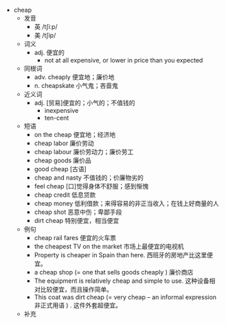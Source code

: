 - cheap
  - 发音
    - 英 /tʃiːp/
    - 美 /tʃip/
  - 词义
    - adj. 便宜的
      - not at all expensive, or lower in price than you expected
  - 同根词
    - adv. cheaply 便宜地；廉价地
    - n. cheapskate 小气鬼；吝啬鬼
  - 近义词
    - adj. [贸易]便宜的；小气的；不值钱的
      - inexpensive
      - ten-cent
  - 短语
    - on the cheap 便宜地；经济地
    - cheap labor 廉价劳动
    - cheap labour 廉价劳动力；廉价劳工
    - cheap goods 廉价品
    - good cheap [古语]
    - cheap and nasty 不值钱的；价廉物劣的
    - feel cheap [口]觉得身体不舒服；感到惭愧
    - cheap credit 低息贷款
    - cheap money 低利借款；来得容易的非正当收入；在钱上好商量的人
    - cheap shot 恶意中伤；卑鄙手段
    - dirt cheap 特别便宜，相当便宜
  - 例句
    - cheap rail fares 便宜的火车票
    - the cheapest TV on the market 市场上最便宜的电视机
    - Property is cheaper in Spain than here. 西班牙的房地产比这里便宜。
    - a cheap shop (= one that sells goods cheaply ) 廉价商店
    - The equipment is relatively cheap and simple to use. 这种设备相对比较便宜，而且操作简单。
    - This coat was dirt cheap (= very cheap – an informal expression 非正式用语 ) . 这件外套超便宜。
  - 补充